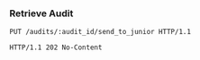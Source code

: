 ### Retrieve Audit

```http
PUT /audits/:audit_id/send_to_junior HTTP/1.1
```

```http
HTTP/1.1 202 No-Content
```
